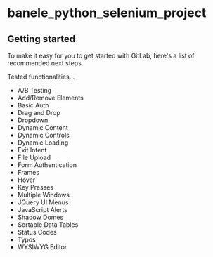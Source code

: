 # banele_python_selenium_project

## Getting started

To make it easy for you to get started with GitLab, here's a list of recommended next steps.

Tested functionalities...

- A/B Testing
- Add/Remove Elements
- Basic Auth
- Drag and Drop
- Dropdown
- Dynamic Content
- Dynamic Controls
- Dynamic Loading
- Exit Intent
- File Upload
- Form Authentication
- Frames
- Hover
- Key Presses
- Multiple Windows
- JQuery UI Menus
- JavaScript Alerts
- Shadow Domes
- Sortable Data Tables
- Status Codes
- Typos
- WYSIWYG Editor
